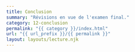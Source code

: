 ```yaml
---
title: Conclusion
summary: "Révisions en vue de l'examen final."
category: 12-conclusion
permalink: "{{ category }}/index.html"
url: "{{ url_prefix }}/{{ permalink }}"
layout: layouts/lecture.njk
---
```

